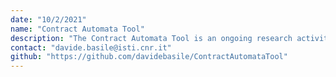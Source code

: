 ```yaml
---
date: "10/2/2021"
name: "Contract Automata Tool"
description: "The Contract Automata Tool is an ongoing research activity about implementing and experimenting with new developments in the theoretical framework of contract automata. It currently features composition of contracts,  synthesis of orchestration, choreographies and most permissive controller, adaptations to modalities and product lines."
contact: "davide.basile@isti.cnr.it"
github: "https://github.com/davidebasile/ContractAutomataTool"
---
```

